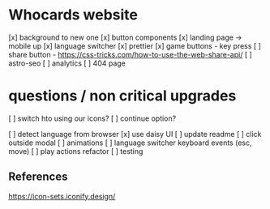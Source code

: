 # Whocards website

[x] background to new one
[x] button components
[x] landing page -> mobile up
[x] language switcher
[x] prettier
[x] game buttons - key press
[ ] share button - https://css-tricks.com/how-to-use-the-web-share-api/
[ ] astro-seo
[ ] analytics
[ ] 404 page

# questions / non critical upgrades

[ ] switch hto using our icons?
[ ] continue option?

[ ] detect language from browser
[x] use daisy UI
[ ] update readme
[ ] click outside modal
[ ] animations
[ ] language switcher keyboard events (esc, move)
[ ] play actions refactor
[ ] testing

## References

https://icon-sets.iconify.design/
